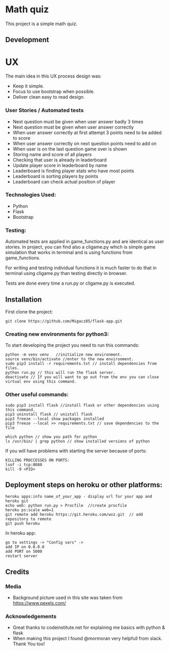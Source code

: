 # Math quiz

This project is a simple math quiz.

## Development

# UX

The main idea in this UX process design was:

- Keep it simple.
- Focus to use bootstrap when possible.
- Deliver clean easy to read design.

### User Stories / Automated tests

- Next question must be given when user answer badly 3 times
- Next question must be given when user answer correctly
- When user answer correctly at first attempt 3 points need to be added to score
- When user answer correctly on next question points need to add on
- When user is on the last question game over is shown
- Storing name and score of all players
- Checking that user is already in leaderboard 
- Update player score in leaderboard by name 
- Leaderboard is finding player stats who have most points
- Leaderboard is sorting players by points
- Leaderboard can check actual position of player

### Technologies Used:

- Python
- Flask
- Bootstrap

### Testing:

Automated tests are applied in game_functions.py and are identical as user stories.
In project, you can find also a cligame.py which is simple game simulation that works in terminal and is using functions from game_functions. 

For writing and testing individual functions it is much faster to do that in terminal using cligame.py than testing directly in browser. 

Tests are done every time a run.py or cligame.py is executed.

## Installation

First clone the project:

```
git clone https://github.com/Migacz85/flask-app.git
```

### Creating new environments for python3: 

To start developing the project you need to run this commands:

```
python -m venv venv   //initialize new environment.
source venv/bin/activate //enter to the new environment.
sudo pip3 install -r requirements.txt // install dependencies from files.
python run.py // this will run the flask server.
deactivate // If you will want to go out from the env you can close virtual env using this command.
```

### Other useful commands:

```
sudo pip3 install flask //install flask or other dependencies using this command.
pip3 uninstall flask // unistall flask
pip3 freeze --local show packages installed 
pip3 freeze --local >> requirements.txt // save dependencies to the file

which python // show you path for python
ls /usr/bin/ | grep python // show installed versions of python
```

If you will have problems with starting the server because of ports:

```
KILLING PROCCESSES ON PORTS:
lsof -i tcp:8080
kill -9 <PID>
```


## Deployment steps on heroku or other platforms:

```
heroku apps:info name_of_your_app - display url for your app and heroku git
echo web: python run.py > Procfile  //create procfile
heroku ps:scale web=1
git remote add heroku https://git.heroku.com/wvz.git  // add repository to remote
git push heroku
```

In heroku app: 

```
go to settings -> "Config vars" -> 
add IP on 0.0.0.0
add PORT on 5000
restart server
```

## Credits

### Media
- Background picture used in this site was taken from https://www.pexels.com/

### Acknowledgements

- Great thanks to codeinstitute.net for explaining me basics with python & flask
- When making this project I found @mormoran very helpfull from slack. Thank You too!


